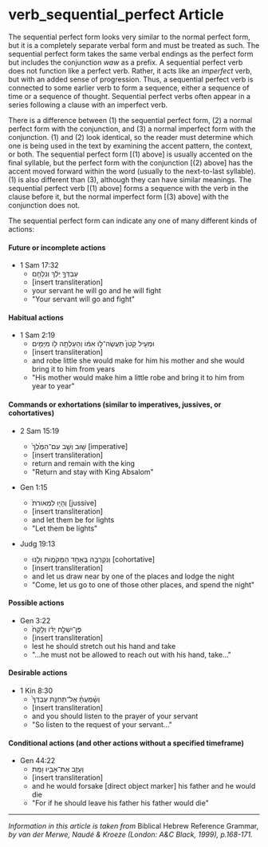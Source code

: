 # verb_sequential_perfect Article
The sequential perfect form looks very similar to the normal perfect form, but it is a completely separate verbal form and must be treated as such. The sequential perfect form takes the same verbal endings as the perfect form but includes the conjunction *waw* as a prefix. A sequential perfect verb does not function like a perfect verb. Rather, it acts like an *imperfect* verb, but with an added sense of progression.  Thus, a sequential perfect verb is connected to some earlier verb to form a sequence, either a sequence of time or a sequence of thought. Sequential perfect verbs often appear in a series following a clause with an imperfect verb.

There is a difference between (1) the sequential perfect form, (2) a normal perfect form with the conjunction, and (3) a normal imperfect form with the conjunction. (1) and (2) look identical, so the reader must determine which one is being used in the text by examining the accent pattern, the context, or both.  The sequential perfect form [(1) above] is usually accented on the final syllable, but the perfect form with the conjunction [(2) above] has the accent moved forward within the word (usually to the next-to-last syllable). (1) is also different than (3), although they can have similar meanings.  The sequential perfect verb [(1) above] forms a sequence with the verb in the clause before it, but the normal imperfect form [(3) above] with the conjunction does not.

The sequential perfect form can indicate any one of many different kinds of actions:

#### **Future or incomplete actions**
* 1 Sam 17:32
    *  עַבְדְּךָ֣ יֵלֵ֔ךְ וְנִלְחַ֖ם  
    *  [insert transliteration]
    *  your servant he will go and he will fight
    *  "Your servant will go and fight"

#### **Habitual actions**
* 1 Sam 2:19
    *  וּמְעִ֤יל קָטֹן֙ תַּעֲשֶׂה־לּ֣וֹ אִמּ֔וֹ וְהַעַלְתָ֥ה ל֖וֹ מִיָּמִ֣ים 
    *  [insert transliteration]
    *  and robe little she would make for him his mother and she would bring it to him from years
    *  "His mother would make him a little robe and bring it to him from year to year"


#### **Commands or exhortations (similar to imperatives, jussives, or cohortatives)**
* 2 Sam 15:19
    *  שׁ֣וּב וְשֵׁ֤ב עִם־הַמֶּ֙לֶךְ֙  [imperative]
    *  [insert transliteration]
    *  return and remain with the king
    *  "Return and stay with King Absalom" 

* Gen 1:15
    *  וְהָי֤וּ לִמְאוֹרֹת֙   [jussive]
    *  [insert transliteration]
    *  and let them be for lights
    *  "Let them be lights" 

* Judg 19:13
    *  וְנִקְרְבָ֖ה בְּאַחַ֣ד הַמְּקֹמ֑וֹת וְלַ֥נּוּ   [cohortative]
    *  [insert transliteration]
    *  and let us draw near by one of the places and lodge the night
    *  "Come, let us go to one of those other places, and spend the night" 


#### **Possible actions**
* Gen 3:22
    *  פֶּן־יִשְׁלַ֣ח יָד֗וֹ וְלָקַח֙  
    *  [insert transliteration]
    *  lest he should stretch out his hand and take
    *  "...he must not be allowed to reach out with his hand, take..."  


#### **Desirable actions**
* 1 Kin 8:30
    *  וְשָׁ֨מַעְתָּ֜ אֶל־תְּחִנַּ֤ת עַבְדְּךָ֙  
    *  [insert transliteration]
    *  and you should listen to the prayer of your servant
    *  "So listen to the request of your servant..."


#### **Conditional actions (and other actions without a specified timeframe)**
* Gen 44:22
    *  וְעָזַ֥ב אֶת־אָבִ֖יו וָמֵֽת׃  
    *  [insert transliteration]
    *  and he would forsake [direct object marker] his father and he would die
    *  "For if he should leave his father his father would die"

-------------------------------------------

*Information in this article is taken from* Biblical Hebrew Reference Grammar, *by van der Merwe, Naudé & Kroeze (London: A&C Black, 1999), p.168-171.*
  
